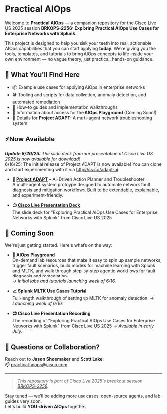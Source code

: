 # Practical AIOps

Welcome to **Practical AIOps** — a companion repository for the Cisco Live US 2025 session **BRKOPS-2256: Exploring Practical AIOps Use Cases for Enterprise Networks with Splunk**.

This project is designed to help you sink your teeth into real, actionable AIOps capabilities that you can start applying **today**. We’re giving you the tools, templates, and tutorials to bring AIOps concepts to life inside your own environment — no vague theory, just practical, hands-on guidance.

## 🔧 What You'll Find Here

- 📦 Example use cases for applying AIOps in enterprise networks  
- 🛠️ Tooling and scripts for data collection, anomaly detection, and automated remediation  
- 📘 How-to guides and implementation walkthroughs  
- 🚧 Information about access for the **AIOps Playground** (Coming Soon!)  
- 🤖 Details for **Project ADAPT**: A multi-agent network troubleshooting system

## ⚡Now Available
_**Update 6/20/25:** The slide deck from our presentation at Cisco Live US 2025 is now available for download!_<br>
6/16/25: The initial release of Project ADAPT is now available! You can clone and start experimenting with it via http://cs.co/adapt-ai

- **🧠 [Project ADAPT](http://cs.co/adapt-ai)** – AI-Driven Action Planner and Troubleshooter  
  A multi-agent system protoype designed to automate network fault diagnosis and mitigation workflows. Built to be extendable, explainable, and experiment-friendly.

- **📺 [Cisco Live Presentation Deck](BRKOPS-2256_Practical-AIOps.pdf)**  
  The slide deck for "Exploring Practical AIOps Use Cases for Enterprise Networks with Splunk" from Cisco Live US 2025
 

  
## 🚀 Coming Soon

We're just getting started. Here's what’s on the way:

- **🧪 AIOps Playground**  
  On-demand lab resources that make it easy to spin up sample networks, trigger fault scenarios, build models for machine learning with Splunk and MLTK, and walk through step-by-step agentic workflows for fault diagnosis and remediation.  
  _→ Initial labs and tutorials launching week of 6/16._

- **📈 Splunk MLTK Use Cases Tutorial**  
  Full-length walkthrough of setting up MLTK for anomaly detection. 
  _→ Launching week of 6/16._

- **📺 Cisco Live Presentation Recording**  
  The recording of "Exploring Practical AIOps Use Cases for Enterprise Networks with Splunk" from Cisco Live US 2025
  _→ Available in early July._

## 💬 Questions or Collaboration?

Reach out to **Jason Shoemaker** and **Scott Lake**:  
📫 [practical-aiops@cisco.com](mailto:practical-aiops@cisco.com)

---

> _This repository is part of Cisco Live 2025's breakout session [BRKOPS-2256](https://www.ciscolive.com)._

Stay tuned — we’ll be adding more use cases, open-source agents, and lab guides very soon.  
Let's build **YOU-driven AIOps** together.
